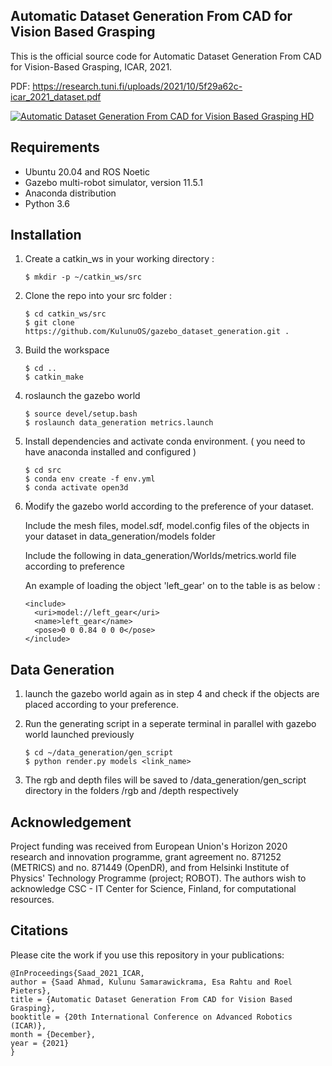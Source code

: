
## Automatic Dataset Generation From CAD for Vision Based Grasping

This is the official source code for Automatic Dataset Generation From CAD for Vision-Based Grasping, ICAR, 2021.

PDF: https://research.tuni.fi/uploads/2021/10/5f29a62c-icar_2021_dataset.pdf


[![Automatic Dataset Generation From CAD for Vision Based Grasping HD](https://res.cloudinary.com/marcomontalbano/image/upload/v1634114596/video_to_markdown/images/youtube--DwlWrxc3Wis-c05b58ac6eb4c4700831b2b3070cd403.jpg)](https://www.youtube.com/watch?v=DwlWrxc3Wis "Automatic Dataset Generation From CAD for Vision Based Grasping HD")


## Requirements

- Ubuntu 20.04 and ROS Noetic
- Gazebo multi-robot simulator, version 11.5.1
- Anaconda distribution 
- Python 3.6 

## Installation
1. Create a catkin_ws in your working directory :
    ~~~
    $ mkdir -p ~/catkin_ws/src
    ~~~
2. Clone the repo into your src folder :
    ~~~
    $ cd catkin_ws/src
    $ git clone https://github.com/KulunuOS/gazebo_dataset_generation.git .
    ~~~

3. Build the workspace
    ~~~
    $ cd ..
    $ catkin_make
    ~~~
4. roslaunch the gazebo world
    ~~~
    $ source devel/setup.bash 
    $ roslaunch data_generation metrics.launch
    ~~~ 
5. Install dependencies and activate conda environment. ( you need to have anaconda installed and configured )
    ~~~
    $ cd src
    $ conda env create -f env.yml
    $ conda activate open3d
    ~~~

6. Ḿodify the gazebo world according to the preference of your dataset.
    
    Include the mesh files, model.sdf, model.config files of the objects in your dataset in data_generation/models folder
    
    Include the following in data_generation/Worlds/metrics.world file according to preference

    An example of loading the object 'left_gear' on to the table is as below :
    ~~~
    <include>
      <uri>model://left_gear</uri>
      <name>left_gear</name>
      <pose>0 0 0.84 0 0 0</pose>
    </include> 
    ~~~


## Data Generation

1. launch the gazebo world again as in step 4 and check if the objects are placed according to your preference.

2. Run the generating script in a seperate terminal in parallel with gazebo world launched previously  
    ~~~
    $ cd ~/data_generation/gen_script                          
    $ python render.py models <link_name>
    ~~~
3. The rgb and depth files will be saved to /data_generation/gen_script directory in the folders /rgb and /depth respectively

## Acknowledgement

Project funding was received from European Union's Horizon 2020 research and innovation programme, grant agreement no. 871252 (METRICS) and no. 871449 (OpenDR), and from Helsinki Institute of Physics' Technology Programme (project; ROBOT). The authors wish to acknowledge CSC - IT Center for Science, Finland, for computational resources.

## Citations

Please cite the work if you use this repository in your publications:
```
@InProceedings{Saad_2021_ICAR,
author = {Saad Ahmad, Kulunu Samarawickrama, Esa Rahtu and Roel Pieters},
title = {Automatic Dataset Generation From CAD for Vision Based Grasping},
booktitle = {20th International Conference on Advanced Robotics (ICAR)},
month = {December},
year = {2021}
}
```